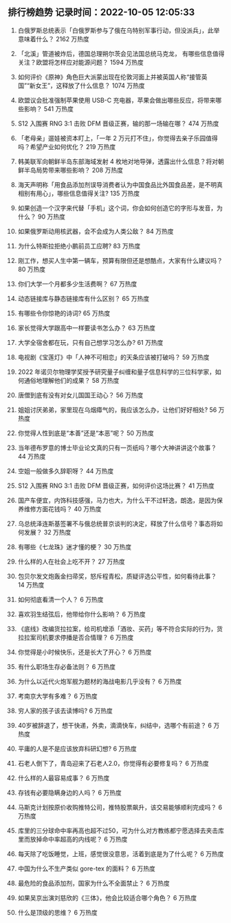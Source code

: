 
## 排行榜趋势 记录时间：2022-10-05 12:05:33
  
  1. 白俄罗斯总统表示「白俄罗斯参与了俄在乌特别军事行动，但没派兵」，此举意味着什么？ 2162 万热度
    
  2. 「北溪」管道被炸后，德国总理朔尔茨会见法国总统马克龙， 有哪些信息值得关注？欧盟将怎样应对能源问题？ 1594 万热度
    
  3. 如何评价《原神》角色巨大派蒙出现在伦敦河面上并被英国人称“接管英国”“新女王”，这释放了什么信息？ 1074 万热度
    
  4. 欧盟议会批准强制苹果使用 USB-C 充电器，苹果会做出哪些反应，将带来哪些影响？ 541 万热度
    
  5. S12 入围赛 RNG 3:1 击败 DFM 晋级正赛，输的那一场输在哪？ 474 万热度
    
  6. 「老母亲」遛娃被资本盯上，「一年 2 万元打不住」，你觉得去亲子乐园值得吗？希望产业如何优化？ 219 万热度
    
  7. 韩美联军向朝鲜半岛东部海域发射 4 枚地对地导弹，透露出什么信息？将对朝鲜半岛局势带来哪些影响？ 208 万热度
    
  8. 海天声明称「用食品添加剂误导消费者认为中国食品比外国食品差，是不明真相别有用心」，哪些信息值得关注? 135 万热度
    
  9. 如果创造一个汉字来代替「手机」这个词，你会如何创造它的字形与发音，为什么？ 90 万热度
    
  10. 如果俄罗斯动用核武器，会不会成为人类公敌？ 84 万热度
    
  11. 为什么特斯拉拒绝小鹏前员工应聘? 83 万热度
    
  12. 刚工作，想买人生中第一辆车，预算有限但还是想酷点，大家有什么建议吗？ 80 万热度
    
  13. 你们大学一个月都多少生活费啊？ 67 万热度
    
  14. 动态链接库与静态链接库有什么区别？ 65 万热度
    
  15. 有哪些令你惊艳的诗词? 65 万热度
    
  16. 家长觉得大学跟高中一样要读书怎么办？ 63 万热度
    
  17. 大学全宿舍都在玩，只有自己想学习怎么办? 61 万热度
    
  18. 电视剧《宝莲灯》中「人神不可相恋」的天条应该被打破吗？ 59 万热度
    
  19. 2022 年诺贝尔物理学奖授予研究量子纠缠和量子信息科学的三位科学家，如何通俗地理解他们的成果？ 58 万热度
    
  20. 唐僧到底有没有对女儿国国王动心？ 56 万热度
    
  21. 姐姐讨厌弟弟，家里现在乌烟瘴气的，我应该怎么办，让他们好好相处? 56 万热度
    
  22. 你觉得人性到底是“本善”还是“本恶”呢？ 50 万热度
    
  23. 当年德布罗意的博士毕业论文真的只有一页纸吗？哪个大神讲讲这个故事？ 44 万热度
    
  24. 空姐一般做多久辞职呀？ 44 万热度
    
  25. S12 入围赛 RNG 3:1 击败 DFM 晋级正赛，如何评价这场比赛？ 41 万热度
    
  26. 国产车便宜，内饰科技感强，马力也大，为什么干不过轩逸，朗逸，是因为保养维修方面花钱吗？ 40 万热度
    
  27. 乌总统泽连斯基签署不与俄总统普京谈判的决定，释放了什么信号？事态将如何发展？ 32 万热度
    
  28. 有哪些《七龙珠》迷才懂的梗？ 30 万热度
    
  29. 什么样的人在社会上吃不开？ 27 万热度
    
  30. 包贝尔发文炮轰金扫帚奖，怒斥程青松，质疑评选公平性，如何看待此事？ 14 万热度
    
  31. 如何彻底看清一个人？ 6 万热度
    
  32. 喜欢羽生结弦后，他带给你什么影响？ 6 万热度
    
  33. 《底线》改编货拉拉案，给司机增添「酒妆、买药」等不符合实际的行为，货拉拉案司机要求停播是否合情理？ 6 万热度
    
  34. 你觉得是小时候快乐，还是长大了开心？ 6 万热度
    
  35. 有什么职场生存必备法则？ 6 万热度
    
  36. 为什么以近代火炮军舰为题材的海战电影几乎没有？ 6 万热度
    
  37. 考南京大学有多难？ 6 万热度
    
  38. 穷人家的孩子该去读博吗? 6 万热度
    
  39. 40岁被辞退了，想干快递，外卖，滴滴快车，纠结中，选哪个有前途？ 6 万热度
    
  40. 平庸的人是不是应该放弃科研幻想? 6 万热度
    
  41. 石老人倒下了，青岛迎来了石老人2.0，你觉得有必要修复吗？ 6 万热度
    
  42. 什么样的人最容易成事？ 6 万热度
    
  43. 存钱有必要隐瞒身边的人吗？ 6 万热度
    
  44. 马斯克计划按原价收购推特公司，推特股票飙升，该交易能够顺利完成吗？ 6 万热度
    
  45. 库里的三分球命中率再高也超不过50，可为什么对方教练都宁愿选择去夹击库里而放掉命中率超高的内线呢？ 6 万热度
    
  46. 每天除了吃饭睡觉，上班，感觉很没意思，活着到底是为了什么呢？ 6 万热度
    
  47. 中国为什么不生产类似 gore-tex 的面料？ 6 万热度
    
  48. 最危险的食品添加剂，国家为什么不全面禁止？ 6 万热度
    
  49. 如果吴京出演刘慈欣的《三体》，他会比较适合哪个角色？ 6 万热度
    
  50. 什么是顶级的思维？ 6 万热度
    